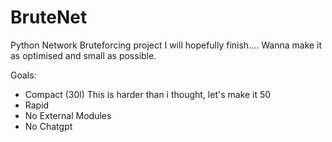 # BruteNet
Python Network Bruteforcing project I will hopefully finish.... Wanna make it as optimised and small as possible.

Goals:
- Compact (30l)
This is harder than i thought, let's make it 50
- Rapid
- No External Modules
- No Chatgpt
